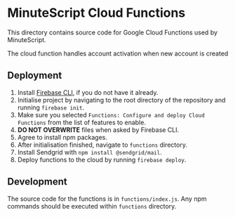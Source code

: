 # MinuteScript Cloud Functions
This directory contains source code for Google Cloud Functions
used by MinuteScript.

The cloud function handles account activation when new account is created

## Deployment
1. Install [Firebase CLI](https://firebase.google.com/docs/cli), if you do not have it already.
2. Initialise project by navigating to the root directory of the repository and running `firebase init`.
3. Make sure you selected `Functions: Configure and deploy Cloud Functions` from the list of features to enable.
4. **DO NOT OVERWRITE** files when asked by Firebase CLI.
5. Agree to install npm packages.
6. After initialisation finished, navigate to `functions` directory.
7. Install Sendgrid with `npm install @sendgrid/mail`.
8. Deploy functions to the cloud by running `firebase deploy`.

## Development
The source code for the functions is in `functions/index.js`.
Any npm commands should be executed within `functions` directory.